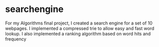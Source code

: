 # searchengine
For my Algorithms final project, I created a search engine for a set of 10 webpages. I implemented a compressed trie to allow easy and fast word lookup. I also implemented a ranking algorithm based on word hits and frequency
